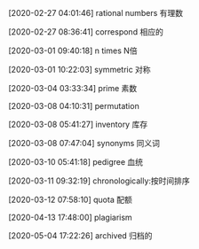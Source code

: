[2020-02-27 04:01:46] rational numbers 有理数


[2020-02-27 08:36:41] correspond 相应的


[2020-03-01 09:40:18] n times N倍


[2020-03-01 10:22:03] symmetric 对称


[2020-03-04 03:33:34] prime 素数


[2020-03-08 04:10:31] permutation


[2020-03-08 05:41:27] inventory 库存


[2020-03-08 07:47:04] synonyms 同义词


[2020-03-10 05:41:18] pedigree 血统


[2020-03-11 09:32:19] chronologically:按时间排序


[2020-03-12 07:58:10] quota 配额


[2020-04-13 17:48:00] plagiarism




[2020-05-04 17:22:26] archived 归档的

